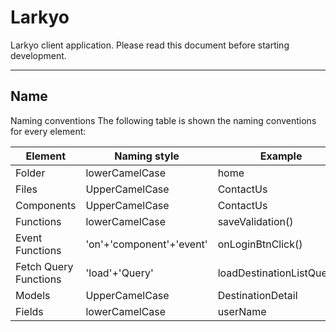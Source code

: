Larkyo
===================

Larkyo client application. Please read this document before starting development.


----------


Name
-------------

Naming conventions The following table is shown the naming conventions for every element:

Element   			 | Naming style  |Example  |usage
-------------------- | --------------|---------| ---
Folder	       		 | lowerCamelCase|home |
Files          		 | UpperCamelCase|ContactUs|
Components     		 | UpperCamelCase|ContactUs|
Functions      		 | lowerCamelCase|saveValidation()|
Event Functions		 |'on'+'component'+'event'|onLoginBtnClick()
Fetch Query Functions| 'load'+'Query'|loadDestinationListQuery()|services
Models				 | UpperCamelCase|DestinationDetail|model
Fields| lowerCamelCase| userName|

